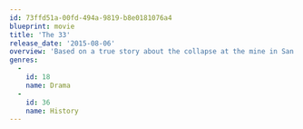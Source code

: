 ```yaml
---
id: 73ffd51a-00fd-494a-9819-b8e0181076a4
blueprint: movie
title: 'The 33'
release_date: '2015-08-06'
overview: 'Based on a true story about the collapse at the mine in San Jose, Chile that  left 33 miners isolated underground for 69 days.'
genres:
  -
    id: 18
    name: Drama
  -
    id: 36
    name: History
---
```

